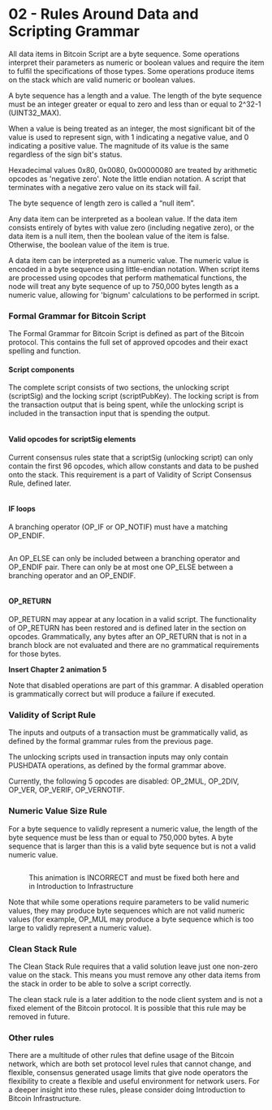 # 02 - Rules Around Data and Scripting Grammar

All data items in Bitcoin Script are a byte sequence. Some operations interpret their parameters as numeric or boolean values and require the item to fulfil the specifications of those types. Some operations produce items on the stack which are valid numeric or boolean values.

A byte sequence has a length and a value. The length of the byte sequence must be an integer greater or equal to zero and less than or equal to 2^32-1 (UINT32\_MAX).

When a value is being treated as an integer, the most significant bit of the value is used to represent sign, with 1 indicating a negative value, and 0 indicating a positive value. The magnitude of its value is the same regardless of the sign bit's status.&#x20;

Hexadecimal values 0x80, 0x0080, 0x00000080 are treated by arithmetic opcodes as 'negative zero'. Note the little endian notation. A script that terminates with a negative zero value on its stack will fail.

The byte sequence of length zero is called a “null item”.

Any data item can be interpreted as a boolean value. If the data item consists entirely of bytes with value zero (including negative zero), or the data item is a null item, then the boolean value of the item is false. Otherwise, the boolean value of the item is true.&#x20;

A data item can be interpreted as a numeric value. The numeric value is encoded in a byte sequence using little-endian notation. When script items are processed using opcodes that perform mathematical functions, the node will treat any byte sequence of up to 750,000 bytes length as a numeric value, allowing for 'bignum' calculations to be performed in script.

### Formal Grammar for Bitcoin Script

The Formal Grammar for Bitcoin Script is defined as part of the Bitcoin protocol. This contains the full set of approved opcodes and their exact spelling and function.

#### Script components

The complete script consists of two sections, the unlocking script (scriptSig) and the locking script (scriptPubKey). The locking script is from the transaction output that is being spent, while the unlocking script is included in the transaction input that is spending the output.

<figure><img src="../.gitbook/assets/scriptsig.gif" alt=""><figcaption></figcaption></figure>

#### Valid opcodes for scriptSig elements

Current consensus rules state that a scriptSig (unlocking script) can only contain the first 96 opcodes, which allow constants and data to be pushed onto the stack. This requirement is a part of Validity of Script Consensus Rule, defined later.

<figure><img src="../.gitbook/assets/unlockingscript.gif" alt=""><figcaption></figcaption></figure>

#### IF loops

A branching operator (OP\_IF or OP\_NOTIF) must have a matching OP\_ENDIF.

<figure><img src="../.gitbook/assets/IFNOTIF.gif" alt=""><figcaption></figcaption></figure>

An OP\_ELSE can only be included between a branching operator and OP\_ENDIF pair. There can only be at most one OP\_ELSE between a branching operator and an OP\_ENDIF.

<figure><img src="../.gitbook/assets/opelse.gif" alt=""><figcaption></figcaption></figure>

#### OP\_RETURN

OP\_RETURN may appear at any location in a valid script. The functionality of OP\_RETURN has been restored and is defined later in the section on opcodes. Grammatically, any bytes after an OP\_RETURN that is not in a branch block are not evaluated and there are no grammatical requirements for those bytes.

**Insert Chapter 2 animation 5**

Note that disabled operations are part of this grammar. A disabled operation is grammatically correct but will produce a failure if executed.

### Validity of Script Rule

The inputs and outputs of a transaction must be grammatically valid, as defined by the formal grammar rules from the previous page.

The unlocking scripts used in transaction inputs may only contain PUSHDATA operations, as defined by the formal grammar above.

Currently, the following 5 opcodes are disabled: OP\_2MUL, OP\_2DIV, OP\_VER, OP\_VERIF, OP\_VERNOTIF.&#x20;

### Numeric Value Size Rule

For a byte sequence to validly represent a numeric value, the length of the byte sequence must be less than or equal to 750,000 bytes. A byte sequence that is larger than this is a valid byte sequence but is not a valid numeric value.

<figure><img src="../.gitbook/assets/numericvaluesize.gif" alt=""><figcaption><p>This animation is INCORRECT and must be fixed both here and in Introduction to Infrastructure</p></figcaption></figure>

Note that while some operations require parameters to be valid numeric values, they may produce byte sequences which are not valid numeric values (for example, OP\_MUL may produce a byte sequence which is too large to validly represent a numeric value).

### Clean Stack Rule

The Clean Stack Rule requires that a valid solution leave just one non-zero value on the stack. This means you must remove any other data items from the stack in order to be able to solve a script correctly.

The clean stack rule is a later addition to the node client system and is not a fixed element of the Bitcoin protocol. It is possible that this rule may be removed in future.

### Other rules

There are a multitude of other rules that define usage of the Bitcoin network, which are both set protocol level rules that cannot change, and flexible, consensus generated usage limits that give node operators the flexibility to create a flexible and useful environment for network users. For a deeper insight into these rules, please consider doing Introduction to Bitcoin Infrastructure.
